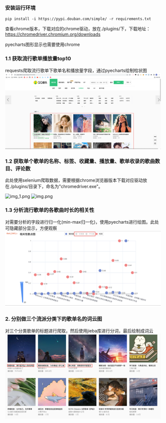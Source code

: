 ### 安装运行环境
```shell
pip install -i https://pypi.douban.com/simple/ -r requirements.txt
```
查看chrome版本，下载对应的chrome驱动，放在./plugins/下，下载地址：https://chromedriver.chromium.org/downloads

pyecharts图形显示也需要使用chrome

### 1.1 获取流行歌单播放量top10
requests爬取流行歌单下歌单名和播放量字段，通过pyecharts绘制柱状图
![img.png](img/img.png)

### 1.2 获取单个歌单的名称、标签、收藏量、播放量、歌单收录的歌曲数目、评论数
此处使用selenium爬取数据，需要根据chrome浏览器版本下载对应驱动放在./plugins/目录下，命名为"chromedriver.exe"。

![img_1.png](img_1.png)
![img.png](img.png)

### 1.3 分析流行歌单的各歌曲时长的相关性
对需要分析的字段进行归一化(min-max归一化)，使用pyecharts进行绘图。此处可隐藏部分显示，方便观察
![img_2.png](img/img_2.png)

### 2. 分别做三个流派分类下的歌单名的词云图
对三个分类歌单的标题进行爬取，然后使用jieba库进行分词，最后绘制成词云
![img_3.png](img/img_3.png)